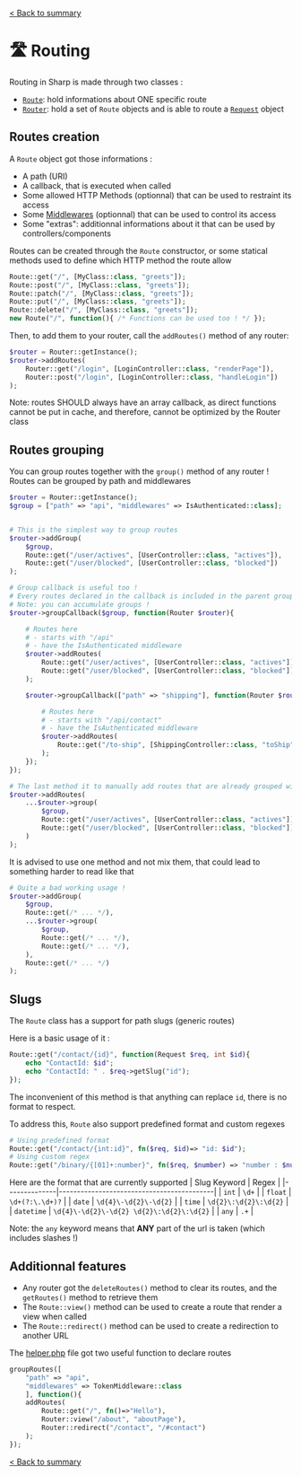 [< Back to summary](../home.md)

# 🛣️ Routing

Routing in Sharp is made through two classes :
- [`Route`](../../Classes/Web/Route.php): hold informations about ONE specific route
- [`Router`](../../Classes/Web/Router.php): hold a set of `Route` objects and is able to route a [`Request`](../../Classes/Http/Request.php) object

## Routes creation

A `Route` object got those informations :
- A path (URI)
- A callback, that is executed when called
- Some allowed HTTP Methods (optionnal) that can be used to restraint its access
- Some [Middlewares](./105_middlewares.md) (optionnal) that can be used to control its access
- Some "extras": additionnal informations about it that can be used by controllers/components

Routes can be created through the `Route` constructor, or
some statical methods used to define which HTTP method the route allow

```php
Route::get("/", [MyClass::class, "greets"]);
Route::post("/", [MyClass::class, "greets"]);
Route::patch("/", [MyClass::class, "greets"]);
Route::put("/", [MyClass::class, "greets"]);
Route::delete("/", [MyClass::class, "greets"]);
new Route("/", function(){ /* Functions can be used too ! */ });
```

Then, to add them to your router, call the `addRoutes()` method of any router:
```php
$router = Router::getInstance();
$router->addRoutes(
    Router::get("/login", [LoginController::class, "renderPage"]),
    Router::post("/login", [LoginController::class, "handleLogin"])
);
```

Note: routes SHOULD always have an array callback, as direct functions cannot be put in cache,
and therefore, cannot be optimized by the Router class

## Routes grouping

You can group routes together with the `group()` method of any router !
Routes can be grouped by path and middlewares

```php
$router = Router::getInstance();
$group = ["path" => "api", "middlewares" => IsAuthenticated::class];


# This is the simplest way to group routes
$router->addGroup(
    $group,
    Route::get("/user/actives", [UserController::class, "actives"]),
    Route::get("/user/blocked", [UserController::class, "blocked"])
);

# Group callback is useful too !
# Every routes declared in the callback is included in the parent group
# Note: you can accumulate groups !
$router->groupCallback($group, function(Router $router){

    # Routes here
    # - starts with "/api"
    # - have the IsAuthenticated middleware
    $router->addRoutes(
        Route::get("/user/actives", [UserController::class, "actives"]),
        Route::get("/user/blocked", [UserController::class, "blocked"])
    );

    $router->groupCallback(["path" => "shipping"], function(Router $router){

        # Routes here
        # - starts with "/api/contact"
        # - have the IsAuthenticated middleware
        $router->addRoutes(
            Route::get("/to-ship", [ShippingController::class, "toShip"])
        );
    });
});

# The last method it to manually add routes that are already grouped with group()
$router->addRoutes(
    ...$router->group(
        $group,
        Route::get("/user/actives", [UserController::class, "actives"]),
        Route::get("/user/blocked", [UserController::class, "blocked"])
    )
);
```

It is advised to use one method and not mix them, that could lead to something harder to read
like that

```php
# Quite a bad working usage !
$router->addGroup(
    $group,
    Route::get(/* ... */),
    ...$router->group(
        $group,
        Route::get(/* ... */),
        Route::get(/* ... */),
    ),
    Route::get(/* ... */)
);
```

## Slugs

The `Route` class has a support for path slugs (generic routes)

Here is a basic usage of it :
```php
Route::get("/contact/{id}", function(Request $req, int $id){
    echo "ContactId: $id";
    echo "ContactId: " . $req->getSlug("id");
});
```

The inconvenient of this method is that anything can replace `id`, there is no
format to respect.

To address this, `Route` also support predefined format and custom regexes
```php
# Using predefined format
Route::get("/contact/{int:id}", fn($req, $id)=> "id: $id");
# Using custom regex
Route::get("/binary/{[01]+:number}", fn($req, $number) => "number : $number);
```

Here are the format that are currently supported
| Slug Keyword | Regex                                     |
|--------------|-------------------------------------------|
| `int`        | `\d+`                                     |
| `float`      | `\d+(?:\.\d+)?`                           |
| `date`       | `\d{4}\-\d{2}\-\d{2}`                     |
| `time`       | `\d{2}\:\d{2}\:\d{2}`                     |
| `datetime`   | `\d{4}\-\d{2}\-\d{2} \d{2}\:\d{2}\:\d{2}` |
| `any`        | `.+`                                      |

Note: the `any` keyword means that **ANY** part of the url is taken (which includes slashes !)

## Additionnal features

- Any router got the `deleteRoutes()` method to clear its routes, and the `getRoutes()` method to retrieve them
- The `Route::view()` method can be used to create a route that render a view when called
- The `Route::redirect()` method can be used to create a redirection to another URL

The [helper.php](../../Helpers/helpers.php) file got two useful function to declare routes

```php
groupRoutes([
    "path" => "api",
    "middlewares" => TokenMiddleware::class
    ], function(){
    addRoutes(
        Route::get("/", fn()=>"Hello"),
        Router::view("/about", "aboutPage"),
        Router::redirect("/contact", "/#contact")
    );
});
```

[< Back to summary](../home.md)